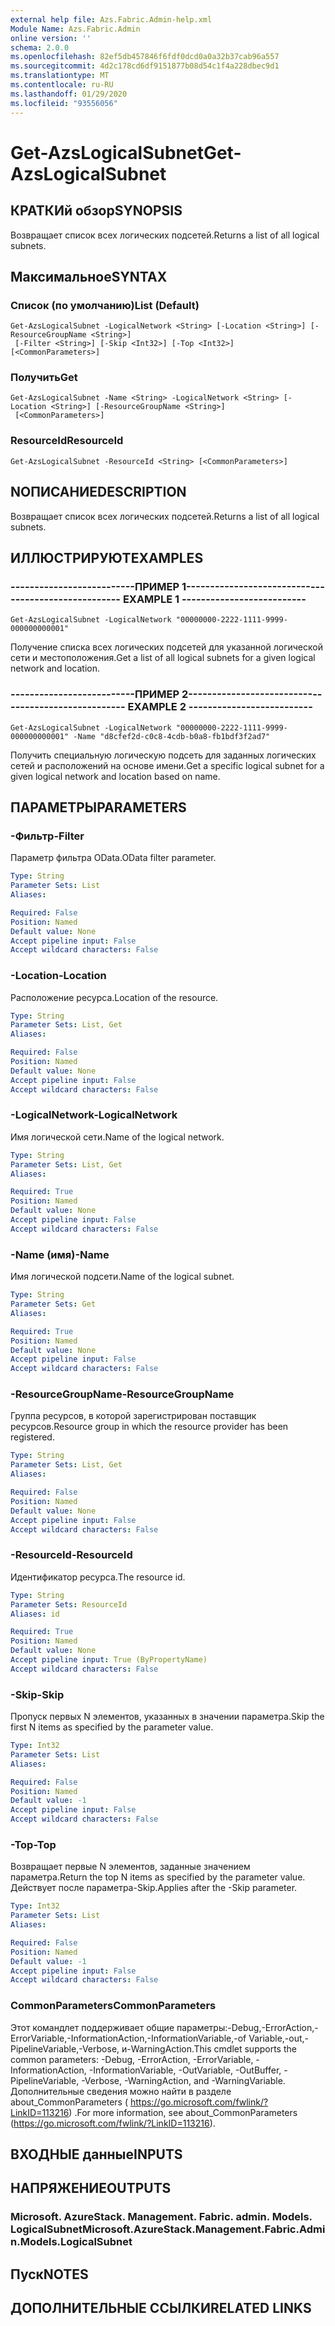 ```yaml
---
external help file: Azs.Fabric.Admin-help.xml
Module Name: Azs.Fabric.Admin
online version: ''
schema: 2.0.0
ms.openlocfilehash: 82ef5db457846f6fdf0dcd0a0a32b37cab96a557
ms.sourcegitcommit: 4d2c178cd6df9151877b08d54c1f4a228dbec9d1
ms.translationtype: MT
ms.contentlocale: ru-RU
ms.lasthandoff: 01/29/2020
ms.locfileid: "93556056"
---
```

# <span data-ttu-id="bde2d-101">Get-AzsLogicalSubnet</span><span class="sxs-lookup"><span data-stu-id="bde2d-101">Get-AzsLogicalSubnet</span></span>

## <span data-ttu-id="bde2d-102">КРАТКИй обзор</span><span class="sxs-lookup"><span data-stu-id="bde2d-102">SYNOPSIS</span></span>
<span data-ttu-id="bde2d-103">Возвращает список всех логических подсетей.</span><span class="sxs-lookup"><span data-stu-id="bde2d-103">Returns a list of all logical subnets.</span></span>

## <span data-ttu-id="bde2d-104">Максимальное</span><span class="sxs-lookup"><span data-stu-id="bde2d-104">SYNTAX</span></span>

### <span data-ttu-id="bde2d-105">Список (по умолчанию)</span><span class="sxs-lookup"><span data-stu-id="bde2d-105">List (Default)</span></span>
```
Get-AzsLogicalSubnet -LogicalNetwork <String> [-Location <String>] [-ResourceGroupName <String>]
 [-Filter <String>] [-Skip <Int32>] [-Top <Int32>] [<CommonParameters>]
```

### <span data-ttu-id="bde2d-106">Получить</span><span class="sxs-lookup"><span data-stu-id="bde2d-106">Get</span></span>
```
Get-AzsLogicalSubnet -Name <String> -LogicalNetwork <String> [-Location <String>] [-ResourceGroupName <String>]
 [<CommonParameters>]
```

### <span data-ttu-id="bde2d-107">ResourceId</span><span class="sxs-lookup"><span data-stu-id="bde2d-107">ResourceId</span></span>
```
Get-AzsLogicalSubnet -ResourceId <String> [<CommonParameters>]
```

## <span data-ttu-id="bde2d-108">NОПИСАНИЕ</span><span class="sxs-lookup"><span data-stu-id="bde2d-108">DESCRIPTION</span></span>
<span data-ttu-id="bde2d-109">Возвращает список всех логических подсетей.</span><span class="sxs-lookup"><span data-stu-id="bde2d-109">Returns a list of all logical subnets.</span></span>

## <span data-ttu-id="bde2d-110">ИЛЛЮСТРИРУЮТ</span><span class="sxs-lookup"><span data-stu-id="bde2d-110">EXAMPLES</span></span>

### <span data-ttu-id="bde2d-111">--------------------------ПРИМЕР 1--------------------------</span><span class="sxs-lookup"><span data-stu-id="bde2d-111">-------------------------- EXAMPLE 1 --------------------------</span></span>
```
Get-AzsLogicalSubnet -LogicalNetwork "00000000-2222-1111-9999-000000000001"
```

<span data-ttu-id="bde2d-112">Получение списка всех логических подсетей для указанной логической сети и местоположения.</span><span class="sxs-lookup"><span data-stu-id="bde2d-112">Get a list of all logical subnets for a given logical network and location.</span></span>

### <span data-ttu-id="bde2d-113">--------------------------ПРИМЕР 2--------------------------</span><span class="sxs-lookup"><span data-stu-id="bde2d-113">-------------------------- EXAMPLE 2 --------------------------</span></span>
```
Get-AzsLogicalSubnet -LogicalNetwork "00000000-2222-1111-9999-000000000001" -Name "d8cfef2d-c0c8-4cdb-b0a8-fb1bdf3f2ad7"
```

<span data-ttu-id="bde2d-114">Получить специальную логическую подсеть для заданных логических сетей и расположений на основе имени.</span><span class="sxs-lookup"><span data-stu-id="bde2d-114">Get a specific logical subnet for a given logical network and location based on name.</span></span>

## <span data-ttu-id="bde2d-115">ПАРАМЕТРЫ</span><span class="sxs-lookup"><span data-stu-id="bde2d-115">PARAMETERS</span></span>

### <span data-ttu-id="bde2d-116">-Фильтр</span><span class="sxs-lookup"><span data-stu-id="bde2d-116">-Filter</span></span>
<span data-ttu-id="bde2d-117">Параметр фильтра OData.</span><span class="sxs-lookup"><span data-stu-id="bde2d-117">OData filter parameter.</span></span>

```yaml
Type: String
Parameter Sets: List
Aliases: 

Required: False
Position: Named
Default value: None
Accept pipeline input: False
Accept wildcard characters: False
```

### <span data-ttu-id="bde2d-118">-Location</span><span class="sxs-lookup"><span data-stu-id="bde2d-118">-Location</span></span>
<span data-ttu-id="bde2d-119">Расположение ресурса.</span><span class="sxs-lookup"><span data-stu-id="bde2d-119">Location of the resource.</span></span>

```yaml
Type: String
Parameter Sets: List, Get
Aliases: 

Required: False
Position: Named
Default value: None
Accept pipeline input: False
Accept wildcard characters: False
```

### <span data-ttu-id="bde2d-120">-LogicalNetwork</span><span class="sxs-lookup"><span data-stu-id="bde2d-120">-LogicalNetwork</span></span>
<span data-ttu-id="bde2d-121">Имя логической сети.</span><span class="sxs-lookup"><span data-stu-id="bde2d-121">Name of the logical network.</span></span>

```yaml
Type: String
Parameter Sets: List, Get
Aliases: 

Required: True
Position: Named
Default value: None
Accept pipeline input: False
Accept wildcard characters: False
```

### <span data-ttu-id="bde2d-122">-Name (имя)</span><span class="sxs-lookup"><span data-stu-id="bde2d-122">-Name</span></span>
<span data-ttu-id="bde2d-123">Имя логической подсети.</span><span class="sxs-lookup"><span data-stu-id="bde2d-123">Name of the logical subnet.</span></span>

```yaml
Type: String
Parameter Sets: Get
Aliases: 

Required: True
Position: Named
Default value: None
Accept pipeline input: False
Accept wildcard characters: False
```

### <span data-ttu-id="bde2d-124">-ResourceGroupName</span><span class="sxs-lookup"><span data-stu-id="bde2d-124">-ResourceGroupName</span></span>
<span data-ttu-id="bde2d-125">Группа ресурсов, в которой зарегистрирован поставщик ресурсов.</span><span class="sxs-lookup"><span data-stu-id="bde2d-125">Resource group in which the resource provider has been registered.</span></span>

```yaml
Type: String
Parameter Sets: List, Get
Aliases: 

Required: False
Position: Named
Default value: None
Accept pipeline input: False
Accept wildcard characters: False
```

### <span data-ttu-id="bde2d-126">-ResourceId</span><span class="sxs-lookup"><span data-stu-id="bde2d-126">-ResourceId</span></span>
<span data-ttu-id="bde2d-127">Идентификатор ресурса.</span><span class="sxs-lookup"><span data-stu-id="bde2d-127">The resource id.</span></span>

```yaml
Type: String
Parameter Sets: ResourceId
Aliases: id

Required: True
Position: Named
Default value: None
Accept pipeline input: True (ByPropertyName)
Accept wildcard characters: False
```

### <span data-ttu-id="bde2d-128">-Skip</span><span class="sxs-lookup"><span data-stu-id="bde2d-128">-Skip</span></span>
<span data-ttu-id="bde2d-129">Пропуск первых N элементов, указанных в значении параметра.</span><span class="sxs-lookup"><span data-stu-id="bde2d-129">Skip the first N items as specified by the parameter value.</span></span>

```yaml
Type: Int32
Parameter Sets: List
Aliases: 

Required: False
Position: Named
Default value: -1
Accept pipeline input: False
Accept wildcard characters: False
```

### <span data-ttu-id="bde2d-130">-Top</span><span class="sxs-lookup"><span data-stu-id="bde2d-130">-Top</span></span>
<span data-ttu-id="bde2d-131">Возвращает первые N элементов, заданные значением параметра.</span><span class="sxs-lookup"><span data-stu-id="bde2d-131">Return the top N items as specified by the parameter value.</span></span>
<span data-ttu-id="bde2d-132">Действует после параметра-Skip.</span><span class="sxs-lookup"><span data-stu-id="bde2d-132">Applies after the -Skip parameter.</span></span>

```yaml
Type: Int32
Parameter Sets: List
Aliases: 

Required: False
Position: Named
Default value: -1
Accept pipeline input: False
Accept wildcard characters: False
```

### <span data-ttu-id="bde2d-133">CommonParameters</span><span class="sxs-lookup"><span data-stu-id="bde2d-133">CommonParameters</span></span>
<span data-ttu-id="bde2d-134">Этот командлет поддерживает общие параметры:-Debug,-ErrorAction,-ErrorVariable,-InformationAction,-InformationVariable,-of Variable,-out,-PipelineVariable,-Verbose, и-WarningAction.</span><span class="sxs-lookup"><span data-stu-id="bde2d-134">This cmdlet supports the common parameters: -Debug, -ErrorAction, -ErrorVariable, -InformationAction, -InformationVariable, -OutVariable, -OutBuffer, -PipelineVariable, -Verbose, -WarningAction, and -WarningVariable.</span></span> <span data-ttu-id="bde2d-135">Дополнительные сведения можно найти в разделе about_CommonParameters ( https://go.microsoft.com/fwlink/?LinkID=113216) .</span><span class="sxs-lookup"><span data-stu-id="bde2d-135">For more information, see about_CommonParameters (https://go.microsoft.com/fwlink/?LinkID=113216).</span></span>

## <span data-ttu-id="bde2d-136">ВХОДНЫЕ данные</span><span class="sxs-lookup"><span data-stu-id="bde2d-136">INPUTS</span></span>

## <span data-ttu-id="bde2d-137">НАПРЯЖЕНИЕ</span><span class="sxs-lookup"><span data-stu-id="bde2d-137">OUTPUTS</span></span>

### <span data-ttu-id="bde2d-138">Microsoft. AzureStack. Management. Fabric. admin. Models. LogicalSubnet</span><span class="sxs-lookup"><span data-stu-id="bde2d-138">Microsoft.AzureStack.Management.Fabric.Admin.Models.LogicalSubnet</span></span>

## <span data-ttu-id="bde2d-139">Пуск</span><span class="sxs-lookup"><span data-stu-id="bde2d-139">NOTES</span></span>

## <span data-ttu-id="bde2d-140">ДОПОЛНИТЕЛЬНЫЕ ССЫЛКИ</span><span class="sxs-lookup"><span data-stu-id="bde2d-140">RELATED LINKS</span></span>

